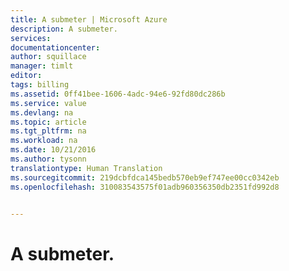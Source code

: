 ```yaml
---
title: A submeter | Microsoft Azure
description: A submeter.
services: 
documentationcenter: 
author: squillace
manager: timlt
editor: 
tags: billing
ms.assetid: 0ff41bee-1606-4adc-94e6-92fd80dc286b
ms.service: value
ms.devlang: na
ms.topic: article
ms.tgt_pltfrm: na
ms.workload: na
ms.date: 10/21/2016
ms.author: tysonn
translationtype: Human Translation
ms.sourcegitcommit: 219dcbfdca145bedb570eb9ef747ee00cc0342eb
ms.openlocfilehash: 310083543575f01adb960356350db2351fd992d8


---
```

# <a name="to-be-submitted"></a>A submeter.



<!--HONumber=Nov16_HO2-->


